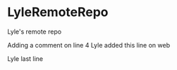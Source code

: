 # LyleRemoteRepo

Lyle's remote repo

Adding a comment on line 4
Lyle added this line on web

Lyle last line